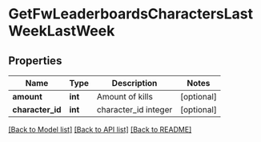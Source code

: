 # GetFwLeaderboardsCharactersLastWeekLastWeek

## Properties
Name | Type | Description | Notes
------------ | ------------- | ------------- | -------------
**amount** | **int** | Amount of kills | [optional] 
**character_id** | **int** | character_id integer | [optional] 

[[Back to Model list]](../../README.md#documentation-for-models) [[Back to API list]](../../README.md#documentation-for-api-endpoints) [[Back to README]](../../README.md)

